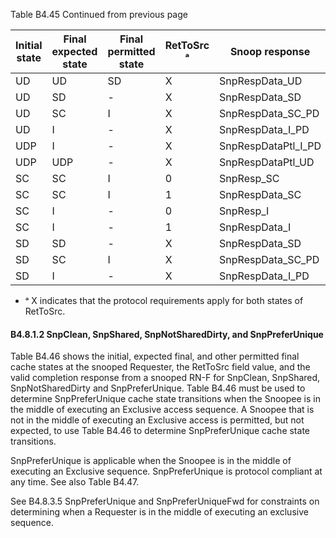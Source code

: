 Table B4.45 Continued from previous page

| Initial state | Final expected state | Final permitted state | RetToSrc ᵃ | Snoop response        |
|---------------|----------------------|-----------------------|------------|-----------------------|
| UD            | UD                   | SD                    | X          | SnpRespData\_UD       |
| UD            | SD                   | -                     | X          | SnpRespData\_SD       |
| UD            | SC                   | I                     | X          | SnpRespData\_SC\_PD   |
| UD            | I                    | -                     | X          | SnpRespData\_I\_PD    |
| UDP           | I                    | -                     | X          | SnpRespDataPtl\_I\_PD |
| UDP           | UDP                  | -                     | X          | SnpRespDataPtl\_UD    |
| SC            | SC                   | I                     | 0          | SnpResp\_SC           |
| SC            | SC                   | I                     | 1          | SnpRespData\_SC       |
| SC            | I                    | -                     | 0          | SnpResp\_I            |
| SC            | I                    | -                     | 1          | SnpRespData\_I        |
| SD            | SD                   | -                     | X          | SnpRespData\_SD       |
| SD            | SC                   | I                     | X          | SnpRespData\_SC\_PD   |
| SD            | I                    | -                     | X          | SnpRespData\_I\_PD    |

- ᵃ X indicates that the protocol requirements apply for both states of RetToSrc.

#### B4.8.1.2 SnpClean, SnpShared, SnpNotSharedDirty, and SnpPreferUnique

Table B4.46 shows the initial, expected final, and other permitted final cache states at the snooped Requester, the RetToSrc field value, and the valid completion response from a snooped RN-F for SnpClean, SnpShared, SnpNotSharedDirty and SnpPreferUnique. Table B4.46 must be used to determine SnpPreferUnique cache state transitions when the Snoopee is in the middle of executing an Exclusive access sequence. A Snoopee that is not in the middle of executing an Exclusive access is permitted, but not expected, to use Table B4.46 to determine SnpPreferUnique cache state transitions.

SnpPreferUnique is applicable when the Snoopee is in the middle of executing an Exclusive sequence. SnpPreferUnique is protocol compliant at any time. See also Table B4.47.

See B4.8.3.5 SnpPreferUnique and SnpPreferUniqueFwd for constraints on determining when a Requester is in the middle of executing an exclusive sequence.